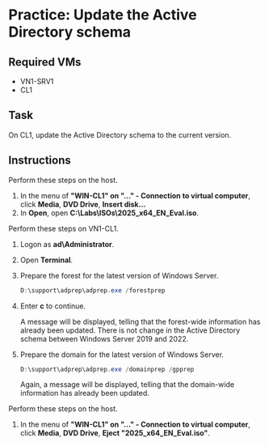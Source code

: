 # Practice: Update the Active Directory schema

## Required VMs

* VN1-SRV1
* CL1

## Task

On CL1, update the Active Directory schema to the current version.

## Instructions

Perform these steps on the host.

1. In the menu of **"WIN-CL1" on "..." - Connection to virtual computer**, click **Media**, **DVD Drive**, **Insert disk...**
1. In **Open**, open **C:\Labs\ISOs\2025_x64_EN_Eval.iso**.

Perform these steps on VN1-CL1.

1. Logon as **ad\Administrator**.
1. Open **Terminal**.
1. Prepare the forest for the latest version of Windows Server.

    ````powershell
    D:\support\adprep\adprep.exe /forestprep
    ````

1. Enter **c** to continue.

    A message will be displayed, telling that the forest-wide information has already been updated. There is not change in the Active Directory schema between Windows Server 2019 and 2022.

1. Prepare the domain for the latest version of Windows Server.

    ````powershell
    D:\support\adprep\adprep.exe /domainprep /gpprep
    ````

    Again, a message will be displayed, telling that the domain-wide information has already been updated.

Perform these steps on the host.

1. In the menu of **"WIN-CL1" on "..." - Connection to virtual computer**, click **Media**, **DVD Drive**, **Eject "2025_x64_EN_Eval.iso"**.
